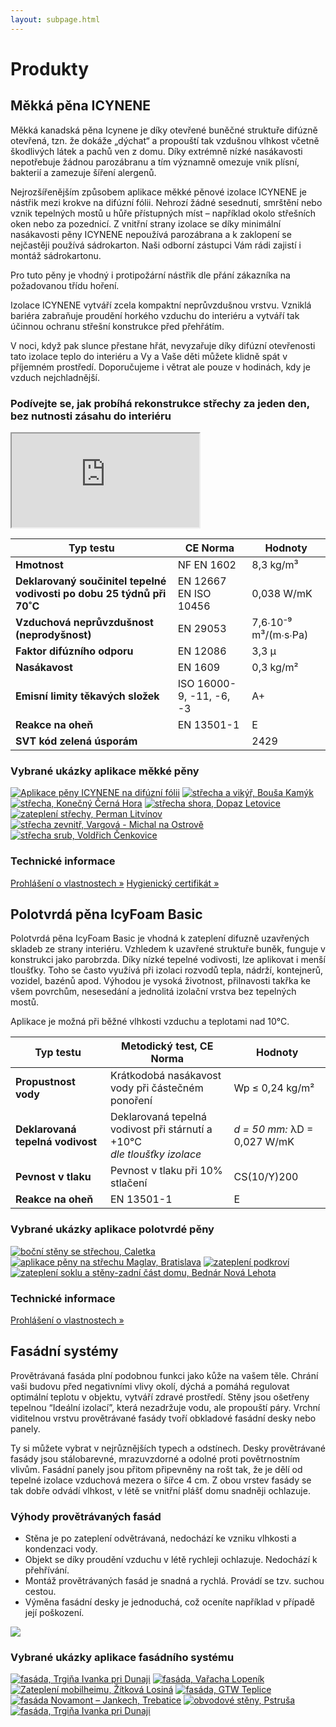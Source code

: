 ```yaml
---
layout: subpage.html
---
```


<!--<section class="no-border"><div>-->

# Produkty

<!--</div></section>-->

<!--<section class="bg-green white no-under no-border"><div>
<div class="grid"><a class="col center" href="#mekka-pena-icynene">
<img src="/assets/original/produkt-mekka1.png">
<p class="h4 flexy">Měkká pěna ICYNENE</p>
</a><a class="col center" href="#polotvrda-pena-icyfoam-basic">
<img src="/assets/original/1_Sprava_webu_10-2015-_uprava_fotografie__LIK_15023_Work_JZ.png">
<p class="h4 flexy">Polotvrdá pěna IcyFoam Basic</p>
</a><a class="col center" href="#fasadni-systemy">
<img src="/assets/original/fasadni-systemy.png">
<p class="h4 flexy">Fasádní systémy</p>
</a></div>
</div></section>-->

<!--<section><div>-->

## Měkká pěna ICYNENE

Měkká kanadská pěna Icynene je díky otevřené buněčné struktuře difúzně otevřená, tzn. že dokáže „dýchat“ a propouští tak vzdušnou vlhkost včetně škodlivých látek a pachů ven z domu. Díky extrémně nízké nasákavosti nepotřebuje žádnou parozábranu a tím významně omezuje vnik plísní, bakterií a zamezuje šíření alergenů.

Nejrozšířenějším způsobem aplikace měkké pěnové izolace ICYNENE je nástřik mezi krokve na difúzní fólii. Nehrozí žádné sesednutí, smrštění nebo vznik tepelných mostů u hůře přístupných míst – například okolo střešních oken nebo za pozednicí. Z vnitřní strany izolace se díky minimální nasákavosti pěny ICYNENE nepoužívá parozábrana a k zaklopení se nejčastěji používá sádrokarton. Naši odborní zástupci Vám rádi zajistí i montáž sádrokartonu.

Pro tuto pěny je vhodný i protipožární nástřik dle přání zákazníka na požadovanou třídu hoření.

Izolace ICYNENE vytváří zcela kompaktní neprůvzdušnou vrstvu. Vzniklá bariéra zabraňuje proudění horkého vzduchu do interiéru a vytváří tak účinnou ochranu střešní konstrukce před přehřátím.

V noci, když pak slunce přestane hřát, nevyzařuje díky difúzní otevřenosti tato izolace teplo do interiéru a Vy a Vaše děti můžete klidně spát v příjemném prostředí. Doporučujeme i větrat ale pouze v hodinách, kdy je vzduch nejchladnější.

### Podívejte se, jak probíhá rekonstrukce střechy za jeden den, bez nutnosti zásahu do interiéru

<p><iframe src="https://www.youtube.com/embed/daQyY_9relI?feature=oembed" allowfullscreen></iframe></p>

Typ testu                                                              | CE Norma                 | Hodnoty
---------------------------------------------------------------------- | ------------------------ | --------------------
**Hmotnost**                                                           | NF EN 1602               | 8,3 kg/m³
**Deklarovaný součinitel tepelné vodivosti po dobu 25 týdnů při 70˚C** | EN 12667<br>EN ISO 10456 | 0,038 W/mK
**Vzduchová neprůvzdušnost (neprodyšnost)**                            | EN 29053                 | 7,6∙10⁻⁹ m³/(m∙s∙Pa)
**Faktor difúzního odporu**                                            | EN 12086                 | 3,3 μ
**Nasákavost**                                                         | EN 1609                  | 0,3 kg/m²
**Emisní limity těkavých složek**                                      | ISO 16000-9, -11, -6, -3 | A+
**Reakce na oheň**                                                     | EN 13501-1               | E
**SVT kód zelená úsporám**                                             |                          | 2429

### Vybrané ukázky aplikace měkké pěny

<p class="center" gallery>

[![Aplikace pěny ICYNENE na difúzní fólii](/assets/original/IMG_1738-150x150.jpg)](/assets/original/IMG_1738-1024x768.jpg "Aplikace pěny ICYNENE na difúzní fólii")
[![střecha a vikýř, Bouša Kamýk](/assets/original/Bousa-Kamyk-3-150x150.jpg)](/assets/original/Bousa-Kamyk-3-1024x768.jpg "střecha a vikýř, Bouša Kamýk")
[![střecha, Konečný Černá Hora](/assets/original/Cerna-hora-150x150.jpg)](/assets/original/Cerna-hora-1024x768.jpg "střecha, Konečný Černá Hora")
[![střecha shora, Dopaz Letovice](/assets/original/IMG_0009-150x150.jpg)](/assets/original/IMG_0009-1024x768.jpg "střecha shora, Dopaz Letovice")
[![zateplení střechy, Perman Litvínov](/assets/original/IMG_0011-150x150.jpg)](/assets/original/IMG_0011-1024x768.jpg "zateplení střechy, Perman Litvínov")
[![střecha zevnitř, Vargová - Michal na Ostrově](/assets/original/Vargova-Michal-na-Ostrove-2-150x150.jpg)](/assets/original/Vargova-Michal-na-Ostrove-2-1024x768.jpg "střecha zevnitř, Vargová - Michal na Ostrově")
[![střecha srub, Voldřich Čenkovice](/assets/original/Voldrich-Cenkovice-2-150x150.jpg)](/assets/original/Voldrich-Cenkovice-2-1024x768.jpg "střecha srub, Voldřich Čenkovice")

</p>

<!--</div></section>-->

<!--<section class="white bg-blue"><div>-->

### Technické informace

<div class="grid">
  <a href="/assets/original/prohlaseni_mekka.pdf" class="col white no-under center">Prohlášení o vlastnostech »</a>
  <a href="/assets/original/Certifikat-do-20.11.2018.pdf" class="col white no-under center">Hygienický certifikát »</a>
</div>
<!--</div></section>-->



<!--<section><div>-->

## Polotvrdá pěna IcyFoam Basic

Polotvrdá pěna IcyFoam Basic je vhodná k zateplení difuzně uzavřených skladeb ze strany interiéru. Vzhledem k uzavřené struktuře buněk, funguje v konstrukci jako parobrzda. Díky nízké tepelné vodivosti, lze aplikovat i menší tloušťky. Toho se často využívá při izolaci rozvodů tepla, nádrží, kontejnerů, vozidel, bazénů apod. Výhodou je vysoká životnost, přilnavosti takřka ke všem povrchům, nesesedání a jednolitá izolační vrstva bez tepelných mostů.

Aplikace je možná při běžné vlhkosti vzduchu a teplotami nad 10°C.

Typ testu                        | Metodický test, CE Norma                                                    | Hodnoty
-------------------------------- | --------------------------------------------------------------------------- | --------------------------------------------
**Propustnost vody**             | Krátkodobá nasákavost vody při částečném ponoření                           | Wp ≤ 0,24 kg/m²
**Deklarovaná tepelná vodivost** | Deklarovaná tepelná vodivost při stárnutí a +10°C<br>*dle tloušťky izolace* | *d = 50 mm:* λD = 0,027 W/mK
**Pevnost v tlaku**              | Pevnost v tlaku při 10% stlačení                                            | CS(10/Y)200
**Reakce na oheň**               | EN 13501-1                                                                  | E

### Vybrané ukázky aplikace polotvrdé pěny

<p class="center" gallery>

[![boční stěny se střechou, Caletka](/assets/original/1376576919-150x150.jpg)](/assets/original/1376576919-1024x768.jpg "boční stěny se střechou, Caletka")
[![aplikace pěny na střechu Maglav, Bratislava](/assets/original/3-150x150.jpg)](/assets/original/3.jpg "aplikace pěny na střechu Maglav, Bratislava")
[![zateplení podkroví](/assets/original/1376576849-150x150.jpg)](/assets/original/1376576849-1024x768.jpg "zateplení podkroví")
[![zateplení soklu a stěny-zadní část domu, Bednár Nová Lehota](/assets/original/1416471334-150x150.jpg)](/assets/original/1416471334.jpg "zateplení soklu a stěny-zadní část domu, Bednár Nová Lehota")

</p>

<!--</div></section>-->

<!--<section class="white bg-blue"><div>-->

### Technické informace

<div class="grid">
  <a href="/assets/IcyFoam-Basic.pdf" class="col white no-under center">Prohlášení o vlastnostech »</a>
</div>
<!--</div></section>-->



<!--<section><div>-->

## Fasádní systémy

Provětrávaná fasáda plní podobnou funkci jako kůže na vašem těle. Chrání vaši budovu před negativními vlivy okolí, dýchá a pomáhá regulovat optimální teplotu v objektu, vytváří zdravé prostředí. Stěny jsou ošetřeny tepelnou “Ideální izolací”, která nezadržuje vodu, ale propouští páry. Vrchní viditelnou vrstvu provětrávané fasády tvoří obkladové fasádní desky nebo panely.

Ty si můžete vybrat v nejrůznějších typech a odstínech. Desky provětrávané fasády jsou stálobarevné, mrazuvzdorné a odolné proti povětrnostním vlivům. Fasádní panely jsou přitom připevněny na rošt tak, že je dělí od tepelné izolace vzduchová mezera o šířce 4 cm. Z obou vrstev fasády se tak dobře odvádí vlhkost, v létě se vnitřní plášť domu snadněji ochlazuje.

### Výhody provětrávaných fasád

- Stěna je po zateplení odvětrávaná, nedochází ke vzniku vlhkosti a kondenzaci vody.
- Objekt se díky proudění vzduchu v létě rychleji ochlazuje. Nedochází k přehřívání.
- Montáž provětrávaných fasád je snadná a rychlá. Provádí se tzv. suchou cestou.
- Výměna fasádní desky je jednoduchá, což oceníte například v případě její poškození.

<p class="center">

![](/assets/original/vyhody-fasad.jpg)

</p>

### Vybrané ukázky aplikace fasádního systému

<p class="center" gallery>

[![fasáda, Trgiňa Ivanka pri Dunaji](/assets/original/IMG_3722-150x150.jpg)](/assets/original/IMG_3722-1024x768.jpg "fasáda, Trgiňa Ivanka pri Dunaji")
[![fasáda, Vařacha Lopeník](/assets/original/IMG_0052-150x150.jpg)](/assets/original/IMG_0052-1024x768.jpg "fasáda, Vařacha Lopeník")
[![Zateplení mobilheimu, Žítková Losiná](/assets/original/11-150x150.jpg)](/assets/original/11.jpg "Zateplení mobilheimu, Žítková Losiná")
[![fasáda, GTW Teplice](/assets/original/GTW-Teplice-1-150x150.jpg)](/assets/original/GTW-Teplice-1.jpg "fasáda, GTW Teplice")
[![fasáda Novamont – Jankech, Trebatice](/assets/original/IMG_0023-150x150.jpg)](/assets/original/IMG_0023-1024x768.jpg "fasáda Novamont – Jankech, Trebatice")
[![obvodové stěny, Pstruša](/assets/original/IMG_1095-150x150.jpg)](/assets/original/IMG_1095-1024x768.jpg "obvodové stěny, Pstruša")
[![fasáda, Trgiňa Ivanka pri Dunaji](/assets/original/IMG_4510-150x150.jpg)](/assets/original/IMG_4510-1024x768.jpg "fasáda, Trgiňa Ivanka pri Dunaji")

</p>

<!--</div></section>-->
